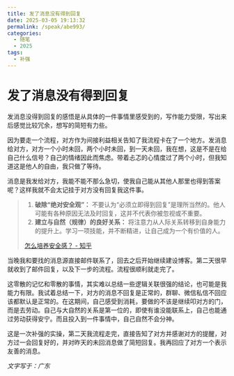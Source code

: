 ```yaml
---
title: 发了消息没有得到回复
date: 2025-03-05 19:13:32
permalink: /speak/abe993/
categories:
  - 随笔
  - 2025
tags:
  - 补强
---
```



# 发了消息没有得到回复

​	发消息没得到回复的感悟是从具体的一件事情里感受到的，写作能力受限，写出来后感觉比较冗余，想写的简短有力些。

​	因为要走一个流程，对方作为间接利益相关告知了我流程卡在了一个地方。发消息给对方，对方一个小时未回，两个小时未回，到一天未回，我在想，这是不是在给自己什么信号？自己的情绪因此而焦虑。带着忐忑的心情度过了两个小时，但我知道这是他人的自由，我只做了等待。

​	消息是我发给对方，我能不能不那么急切，使我自己能从其他人那里也得到答案呢？这样我就不会太记挂于对方没有回复我这件事。

> 1. **破除“绝对安全观”：** 不要认为“必须立即得到回复”是理所当然的。他人可能有各种原因无法及时回复，这并不代表你被忽视或不重要。
> 2. **建立与自然（规律）的良好关系：** 将注意力从人际关系转移到自身能力的提升上。学习一项技能，并不断精进，让自己成为一个有价值的人。
>
> [怎么培养安全感？ - 知乎](https://www.zhihu.com/question/29141214/answer/1764795653)

​	当晚我和要找的消息源直接邮件联系了，回去之后开始继续建设博客。第二天很早就收到了邮件回复，以及下一步的流程。流程很顺利就走完了。

​	这零散的记忆和零散的事情，其实难以总结一些逻辑关联很强的结论，也可能是我能力有限。我试着总结一下，对方的消息不回复是正常的，群聊、微信私信不回应该都默认是正常的。在这期间，自己感受到消耗，要做的不该是继续叩对方的门，而是去劳动。自己与大自然的关系是第一位的，即使有谁没能联系上，自己也能通过劳动获得安宁。而且投入到一件事情中，自己自然不会分神。

​	这是一次补强的实操，第二天我流程走完，直接告知了对方并感谢对方的提醒，对方过一会回复好的，并对昨天的未回消息做了简短回复。我再回应了对方一个表示友善的消息。



*文字写于：广东*